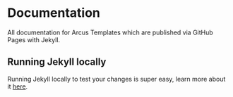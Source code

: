 Documentation
====

All documentation for Arcus Templates which are published via GitHub Pages with Jekyll.

## Running Jekyll locally

Running Jekyll locally to test your changes is super easy, learn more about it [here](https://jekyllrb.com/docs/#instructions).